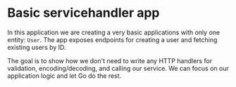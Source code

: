 # Basic servicehandler app

In this application we are creating a very basic applications with only one entity: `User`. The app exposes endpoints for creating a user and fetching existing users by ID.

The goal is to show how we don't need to write any HTTP handlers for validation, encoding/decoding, and calling our service. We can focus on our application logic and let Go do the rest.
